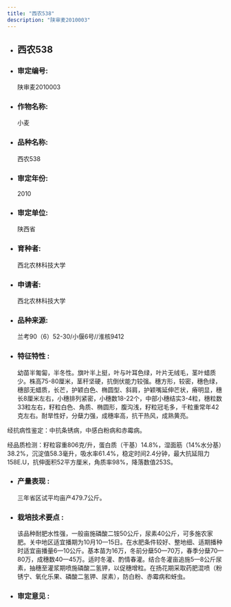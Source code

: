 ```yaml
---
title: "西农538"
description: "陕审麦2010003"
---
```

* ## 西农538
* ###  审定编号:  
   陕审麦2010003

*  ### 作物名称:  
   小麦

*   ###  品种名称: 
    西农538

*   ### 审定年份: 
    2010

*   ### 审定单位:  
    陕西省

*   ### 育种者:  
    西北农林科技大学

*   ### 申请者:  
    西北农林科技大学

*   ### 品种来源:  
    兰考90（6）52-30/小偃6号//淮核9412

*   ### 特征特性 : 
    幼苗半匍匐，半冬性。旗叶半上挺，叶与叶耳色绿，叶片无绒毛，茎叶蜡质少。株高75-80厘米，茎秆坚硬，抗倒伏能力较强。穗方形，较密，穗色绿，穗部无蜡质，长芒，护颖白色、椭圆型、斜肩，护颖嘴延伸芒状，瘠明显，穗长8厘米左右，小穗排列紧密，小穗数18-22个，中部小穗结实3-4粒，穗粒数33粒左右，籽粒白色、角质、椭圆形，腹沟浅，籽粒冠毛多，千粒重常年42克左右。耐旱性好，分蘖力强，成穗率高，抗干热风，成熟黄亮。
经抗病性鉴定：中抗条锈病，中感白粉病和赤霉病。 
经品质检测：籽粒容重806克/升，蛋白质（干基）14.8%，湿面筋（14%水分基）38.2%，沉淀值58.3毫升，吸水率61.4%，稳定时间2.4分钟，最大抗延阻力158E.U，抗伸面积52平方厘米，角质率98%，降落数值253S。


*   ### 产量表现 : 
    三年省区试平均亩产479.7公斤。

*   ### 栽培技术要点 : 
    该品种耐肥水性强，一般亩施磷酸二铵50公斤，尿素40公斤，可多施农家肥。关中地区适宜播期为10月10—15日。在水肥条件较好、整地细、适期播种时适宜亩播量6—10公斤。基本苗为16万，冬前分蘖50—70万，春季分蘖70—80万，成穗数40—45万。适时冬灌、酌情春灌。结合冬灌亩追施5—8公斤尿素，抽穗至灌浆期喷施磷酸二氢钾，以促穗增粒。在扬花期采取药肥混喷（粉锈宁、氧化乐果、磷酸二氢钾、尿素），防白粉、赤霉病和蚜虫。

*   ### 审定意见 : 
    
